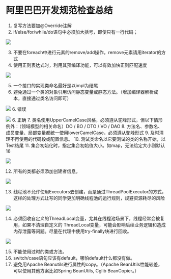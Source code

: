 # 阿里巴巴开发规范检查总结
1. 复写方法要加@Override注解
2. if/else/for/while/do语句中必须加大括号，即使只有一行代码；

![](%E9%98%BF%E9%87%8C%E5%B7%B4%E5%B7%B4%E5%BC%80%E5%8F%91%E8%A7%84%E8%8C%83%E6%A3%80%E6%9F%A5%E6%80%BB%E7%BB%93/image_1.png)

3. 不要在foreach中进行元素的remove/add操作，remove元素请用iterator的方式
4. 使用正则表达式时，利用其预编译功能，可以有效加快正则匹配速度

![](%E9%98%BF%E9%87%8C%E5%B7%B4%E5%B7%B4%E5%BC%80%E5%8F%91%E8%A7%84%E8%8C%83%E6%A3%80%E6%9F%A5%E6%80%BB%E7%BB%93/image_2.png)

5. 一个接口的实现类命名最好是以impl为结尾
6. 避免通过一个类的对象引用访问静态变量或静态方法。（增加编译器解析成本，直接通过类名访问即可）

![](%E9%98%BF%E9%87%8C%E5%B7%B4%E5%B7%B4%E5%BC%80%E5%8F%91%E8%A7%84%E8%8C%83%E6%A3%80%E6%9F%A5%E6%80%BB%E7%BB%93/image_8.png)
6. 错误

![](%E9%98%BF%E9%87%8C%E5%B7%B4%E5%B7%B4%E5%BC%80%E5%8F%91%E8%A7%84%E8%8C%83%E6%A3%80%E6%9F%A5%E6%80%BB%E7%BB%93/image_3.png)
6. 正确
7. 类名使用UpperCamelCase风格，必须遵从驼峰形式，但以下情形例外：（领域模型的相关命名）DO / BO / DTO / VO / DAO
8. 方法名、参数名、成员变量、局部变量都统一使用lowerCamelCase，必须遵从驼峰形式
9. 及时清理不再使用的代码段或配置信息。
10. 测试类命名以它要测试的类的名称开始，以Test结尾
11. 集合初始化时，指定集合初始值大小。如map，无法给定大小则默认16

![](%E9%98%BF%E9%87%8C%E5%B7%B4%E5%B7%B4%E5%BC%80%E5%8F%91%E8%A7%84%E8%8C%83%E6%A3%80%E6%9F%A5%E6%80%BB%E7%BB%93/image_6.png)

12. 所有的类都必须添加创建者信息。

![](%E9%98%BF%E9%87%8C%E5%B7%B4%E5%B7%B4%E5%BC%80%E5%8F%91%E8%A7%84%E8%8C%83%E6%A3%80%E6%9F%A5%E6%80%BB%E7%BB%93/image_7.png)

13. 线程池不允许使用Executors去创建，而是通过ThreadPoolExecutor的方式，这样的处理方式让写的同学更加明确线程池的运行规则，规避资源耗尽的风险

![](%E9%98%BF%E9%87%8C%E5%B7%B4%E5%B7%B4%E5%BC%80%E5%8F%91%E8%A7%84%E8%8C%83%E6%A3%80%E6%9F%A5%E6%80%BB%E7%BB%93/image_4.png)

14. 必须回收自定义的ThreadLocal变量，尤其在线程池场景下，线程经常会被复用，如果不清理自定义的 ThreadLocal变量，可能会影响后续业务逻辑和造成内存泄露等问题。尽量在代理中使用try-finally块进行回收。

![](%E9%98%BF%E9%87%8C%E5%B7%B4%E5%B7%B4%E5%BC%80%E5%8F%91%E8%A7%84%E8%8C%83%E6%A3%80%E6%9F%A5%E6%80%BB%E7%BB%93/image_5.png)

15. 不能使用过时的类或方法。
16. switch/case语句应该有default，哪怕default什么都没有做。
17. 避免用Apache Beanutils进行属性的copy。（Apache BeanUtils性能较差，可以使用其他方案比如Spring BeanUtils, Cglib BeanCopier。）